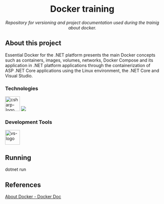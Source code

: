 <h1 align="center">Docker training</h1>
<p align="center"><i>Repository for versioning and project documentation used during the trainig about docker.</i></p>

##  About this project
Essential Docker for the .NET platform presents the main Docker concepts such as containers, images, volumes, networks, Docker Compose and its application in .NET platform applications through the containerization of ASP .NET Core applications using the Linux environment, the .NET Core and Visual Studio.

### Technologies
<p display="inline-block">
    <img width="48" src="https://www.freeiconspng.com/uploads/c-logo-icon-18.png" alt="csharp-logo"/>
  <img src="https://img.icons8.com/fluency/48/000000/docker.png"/>
  
  
</p>
                                                                                                  
### Development Tools

<p display="inline-block">
  <img width="48" src="https://static.wikia.nocookie.net/logopedia/images/e/ec/Microsoft_Visual_Studio_2022.svg" alt="vs-logo"/>
</p>

## Running
dotnet run


## References
[About Docker - Docker Doc](https://docs.docker.com/get-started/overview/)

